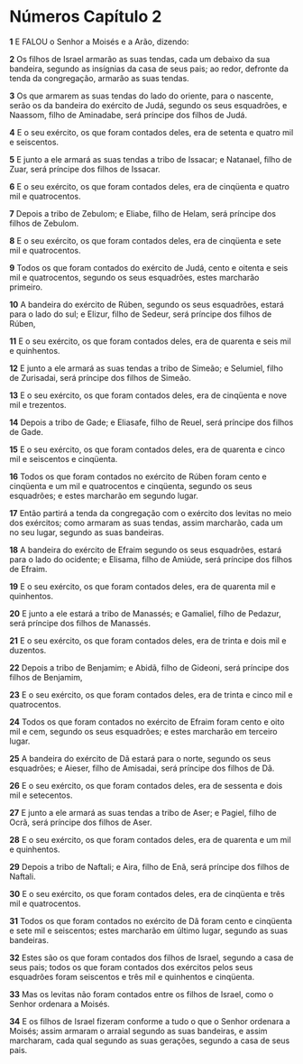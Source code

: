 # Números Capítulo 2

**1** 	E FALOU o Senhor a Moisés e a Arão, dizendo:

**2** 	Os filhos de Israel armarão as suas tendas, cada um debaixo da sua bandeira, segundo as insígnias da casa de seus pais; ao redor, defronte da tenda da congregação, armarão as suas tendas.

**3** 	Os que armarem as suas tendas do lado do oriente, para o nascente, serão os da bandeira do exército de Judá, segundo os seus esquadrões, e Naassom, filho de Aminadabe, será príncipe dos filhos de Judá.

**4** 	E o seu exército, os que foram contados deles, era de setenta e quatro mil e seiscentos.

**5** 	E junto a ele armará as suas tendas a tribo de Issacar; e Natanael, filho de Zuar, será príncipe dos filhos de Issacar.

**6** 	E o seu exército, os que foram contados deles, era de cinqüenta e quatro mil e quatrocentos.

**7** 	Depois a tribo de Zebulom; e Eliabe, filho de Helam, será príncipe dos filhos de Zebulom.

**8** 	E o seu exército, os que foram contados deles, era de cinqüenta e sete mil e quatrocentos.

**9** 	Todos os que foram contados do exército de Judá, cento e oitenta e seis mil e quatrocentos, segundo os seus esquadrões, estes marcharão primeiro.

**10** 	A bandeira do exército de Rúben, segundo os seus esquadrões, estará para o lado do sul; e Elizur, filho de Sedeur, será príncipe dos filhos de Rúben,

**11** 	E o seu exército, os que foram contados deles, era de quarenta e seis mil e quinhentos.

**12** 	E junto a ele armará as suas tendas a tribo de Simeão; e Selumiel, filho de Zurisadai, será príncipe dos filhos de Simeão.

**13** 	E o seu exército, os que foram contados deles, era de cinqüenta e nove mil e trezentos.

**14** 	Depois a tribo de Gade; e Eliasafe, filho de Reuel, será príncipe dos filhos de Gade.

**15** 	E o seu exército, os que foram contados deles, era de quarenta e cinco mil e seiscentos e cinqüenta.

**16** 	Todos os que foram contados no exército de Rúben foram cento e cinqüenta e um mil e quatrocentos e cinqüenta, segundo os seus esquadrões; e estes marcharão em segundo lugar.

**17** 	Então partirá a tenda da congregação com o exército dos levitas no meio dos exércitos; como armaram as suas tendas, assim marcharão, cada um no seu lugar, segundo as suas bandeiras.

**18** 	A bandeira do exército de Efraim segundo os seus esquadrões, estará para o lado do ocidente; e Elisama, filho de Amiúde, será príncipe dos filhos de Efraim.

**19** 	E o seu exército, os que foram contados deles, era de quarenta mil e quinhentos.

**20** 	E junto a ele estará a tribo de Manassés; e Gamaliel, filho de Pedazur, será príncipe dos filhos de Manassés.

**21** 	E o seu exército, os que foram contados deles, era de trinta e dois mil e duzentos.

**22** 	Depois a tribo de Benjamim; e Abidã, filho de Gideoni, será príncipe dos filhos de Benjamim,

**23** 	E o seu exército, os que foram contados deles, era de trinta e cinco mil e quatrocentos.

**24** 	Todos os que foram contados no exército de Efraim foram cento e oito mil e cem, segundo os seus esquadrões; e estes marcharão em terceiro lugar.

**25** 	A bandeira do exército de Dã estará para o norte, segundo os seus esquadrões; e Aieser, filho de Amisadai, será príncipe dos filhos de Dã.

**26** 	E o seu exército, os que foram contados deles, era de sessenta e dois mil e setecentos.

**27** 	E junto a ele armará as suas tendas a tribo de Aser; e Pagiel, filho de Ocrã, será príncipe dos filhos de Aser.

**28** 	E o seu exército, os que foram contados deles, era de quarenta e um mil e quinhentos.

**29** 	Depois a tribo de Naftali; e Aira, filho de Enã, será príncipe dos filhos de Naftali.

**30** 	E o seu exército, os que foram contados deles, era de cinqüenta e três mil e quatrocentos.

**31** 	Todos os que foram contados no exército de Dã foram cento e cinqüenta e sete mil e seiscentos; estes marcharão em último lugar, segundo as suas bandeiras.

**32** 	Estes são os que foram contados dos filhos de Israel, segundo a casa de seus pais; todos os que foram contados dos exércitos pelos seus esquadrões foram seiscentos e três mil e quinhentos e cinqüenta.

**33** 	Mas os levitas não foram contados entre os filhos de Israel, como o Senhor ordenara a Moisés.

**34** 	E os filhos de Israel fizeram conforme a tudo o que o Senhor ordenara a Moisés; assim armaram o arraial segundo as suas bandeiras, e assim marcharam, cada qual segundo as suas gerações, segundo a casa de seus pais.

